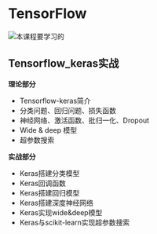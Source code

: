 # TensorFlow

![本课程要学习的](D:\shortcut\note\public\image\tensorflow01.png)

## Tensorflow_keras实战

**理论部分**

+ Tensorflow-keras简介
+ 分类问题、回归问题、损失函数
+ 神经网络、激活函数、批归一化、Dropout
+ Wide & deep 模型
+ 超参数搜索

**实战部分**

+ Keras搭建分类模型
+ Keras回调函数
+ Keras搭建回归模型
+ Keras搭建深度神经网络
+ Keras实现wide&deep模型
+ Keras与scikit-learn实现超参数搜索

